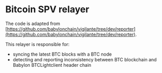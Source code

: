 # Bitcoin SPV relayer

The code is adapted from [https://github.com/babylonchain/vigilante/tree/dev/reporter](https://github.com/babylonchain/vigilante/tree/dev/reporter).

This relayer is responsible for:

- syncing the latest BTC blocks with a BTC node
- detecting and reporting inconsistency between BTC blockchain and Babylon BTCLightclient header chain